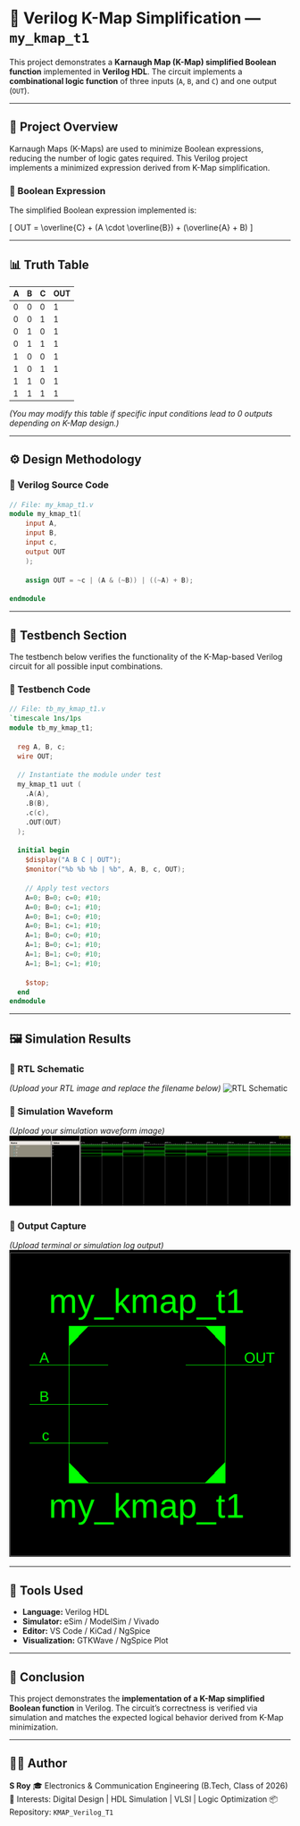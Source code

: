 # 🧮 Verilog K-Map Simplification — `my_kmap_t1`

This project demonstrates a **Karnaugh Map (K-Map) simplified Boolean function** implemented in **Verilog HDL**.
The circuit implements a **combinational logic function** of three inputs (`A`, `B`, and `C`) and one output (`OUT`).

---

## 📘 Project Overview

Karnaugh Maps (K-Maps) are used to minimize Boolean expressions, reducing the number of logic gates required.
This Verilog project implements a minimized expression derived from K-Map simplification.

### 🧩 Boolean Expression

The simplified Boolean expression implemented is:

[
OUT = \overline{C} + (A \cdot \overline{B}) + (\overline{A} + B)
]

---

## 📊 Truth Table

| A | B | C | OUT |
| - | - | - | --- |
| 0 | 0 | 0 | 1   |
| 0 | 0 | 1 | 1   |
| 0 | 1 | 0 | 1   |
| 0 | 1 | 1 | 1   |
| 1 | 0 | 0 | 1   |
| 1 | 0 | 1 | 1   |
| 1 | 1 | 0 | 1   |
| 1 | 1 | 1 | 1   |

*(You may modify this table if specific input conditions lead to 0 outputs depending on K-Map design.)*

---

## ⚙️ Design Methodology

### 🔹 Verilog Source Code

```verilog
// File: my_kmap_t1.v
module my_kmap_t1(
    input A,
    input B,
    input c,
    output OUT
    );
	
    assign OUT = ~c | (A & (~B)) | ((~A) + B);

endmodule
```

---

## 🧪 Testbench Section

The testbench below verifies the functionality of the K-Map-based Verilog circuit for all possible input combinations.

### 🔹 Testbench Code

```verilog
// File: tb_my_kmap_t1.v
`timescale 1ns/1ps
module tb_my_kmap_t1;

  reg A, B, c;
  wire OUT;

  // Instantiate the module under test
  my_kmap_t1 uut (
    .A(A),
    .B(B),
    .c(c),
    .OUT(OUT)
  );

  initial begin
    $display("A B C | OUT");
    $monitor("%b %b %b | %b", A, B, c, OUT);
    
    // Apply test vectors
    A=0; B=0; c=0; #10;
    A=0; B=0; c=1; #10;
    A=0; B=1; c=0; #10;
    A=0; B=1; c=1; #10;
    A=1; B=0; c=0; #10;
    A=1; B=0; c=1; #10;
    A=1; B=1; c=0; #10;
    A=1; B=1; c=1; #10;
    
    $stop;
  end
endmodule
```

---

## 🖼️ Simulation Results

### 🔸 RTL Schematic

*(Upload your RTL image and replace the filename below)*
![RTL Schematic](FA_RTL_SCh2.PNG)

### 🔸 Simulation Waveform

*(Upload your simulation waveform image)*
![Waveform](Waveform.PNG)

### 🔸 Output Capture

*(Upload terminal or simulation log output)*
![Output Capture](Capture.PNG)

---

## 🧰 Tools Used

* **Language:** Verilog HDL
* **Simulator:** eSim / ModelSim / Vivado
* **Editor:** VS Code / KiCad / NgSpice
* **Visualization:** GTKWave / NgSpice Plot

---

## 🏁 Conclusion

This project demonstrates the **implementation of a K-Map simplified Boolean function** in Verilog.
The circuit’s correctness is verified via simulation and matches the expected logical behavior derived from K-Map minimization.

---

## 👨‍💻 Author

**S Roy**
🎓 Electronics & Communication Engineering (B.Tech, Class of 2026)
🔬 Interests: Digital Design | HDL Simulation | VLSI | Logic Optimization
📦 Repository: `KMAP_Verilog_T1`
